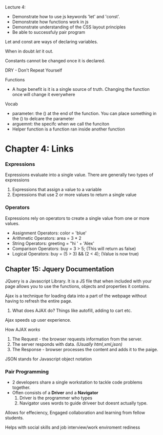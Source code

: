 Lecture 4: 
* Demonstrate how to use js keywords 'let' and 'const'. 
* Demonstrate how functions work in js
* Demonstrate understanding of the CSS layout principles
* Be able to successfuly pair program

Let and const are ways of declaring variables. 

When in doubt *let* it out. 

Constants cannot be changed once it is declared. 

DRY - Don't Repeat Yourself

Functions 
* A huge benefit is it is a single source of truth. Changing the function once will change it everywhere

Vocab
* parameter: the () at the end of the function. You can place something in the () to delcare the parameter
* arguemnt: the specifc when we call the funciton
* Helper function is a function ran inside another function













# Chapter 4: Links

### Expressions

Expressions evaluate into a single value. There are generally two types of expressions

1. Expressions that assign a value to a variable
2. Expressions that use 2 or more values to return a single value

### Operators

Expressions rely on operators to create a single value from one or more values. 

* Assignment Operators: color = 'blue'
* Arithmetic Operators: area = 3 * 2
* String Operators: greeting = "hi ' + 'Alex'
* Comparison Operators: buy = 3 > 5; (This will return as false) 
* Logical Operators: buy = (5 > 3) && (2 < 4); (Value is now true)

## Chapter 15: Jquery Documentation

JQuery is a Javascript Library. It is a JS file that when included with your page allows you to use the functions, objects and properties it contains. 

Ajax is a technique for loading data into a part of the webpage without having to refresh the entire page. 
1. What does AJAX do? Things like autofill, adding to cart etc. 

Ajax speeds up user experience. 

How AJAX *works*
1. The Request - the browser requests information from the server. 
2. The server responds with data. *(Usually html,xml,json)*
3. The Response - browser processes the content and adds it to the paige. 

JSON stands for Javascript object notation


### Pair Programming

* 2 developers share a single workstation to tackle code problems together. 
* Often consists of a **Driver** and a **Navigator**
  1. Driver is the programmer who types
  2. Navigator uses words to guide driveer but doesnt actually type. 

Allows for effeciency, Engaged collaboration and learning from fellow students. 

Helps with social skills and job interview/work enviroment rediness





